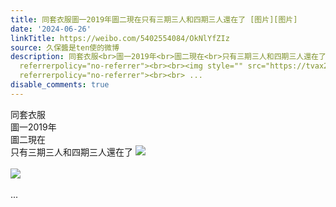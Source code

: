 ```yaml
---
title: 同套衣服圖一2019年圖二現在只有三期三人和四期三人還在了 [图片][图片]
date: '2024-06-26'
linkTitle: https://weibo.com/5402554084/OkNlYfZIz
source: 久保醬是ten使的微博
description: 同套衣服<br>圖一2019年<br>圖二現在<br>只有三期三人和四期三人還在了 <img style="" src="https://tvax2.sinaimg.cn/large/005TCz76gy1hr2va9xer2j313u0u07f0.jpg"
  referrerpolicy="no-referrer"><br><br><img style="" src="https://tvax2.sinaimg.cn/large/005TCz76gy1hr2vab0cb9j31410u07cg.jpg"
  referrerpolicy="no-referrer"><br><br> ...
disable_comments: true
---
```

同套衣服<br>圖一2019年<br>圖二現在<br>只有三期三人和四期三人還在了 <img style="" src="https://tvax2.sinaimg.cn/large/005TCz76gy1hr2va9xer2j313u0u07f0.jpg" referrerpolicy="no-referrer"><br><br><img style="" src="https://tvax2.sinaimg.cn/large/005TCz76gy1hr2vab0cb9j31410u07cg.jpg" referrerpolicy="no-referrer"><br><br> ...